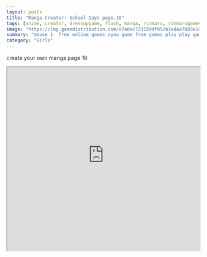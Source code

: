 ```yaml
---
layout: posts
title: "Manga Creator: School Days page.16"
tags: [anime, creator, dressupgame, flash, manga, rinmaru, rinmarugames, free, online, games, oyna, game, free, games, play, play, games]
image: "https://img.gamedistribution.com/e7a0ac723159df05cb1edaa7683e1a53.jpg"
summary: "mouse 1  free online games oyna game free games play play games"
category: "Girls"
---
```


create your own manga page 16

<iframe width="100%" height="480px;" src="https://flash.gamedistribution.com?game=e7a0ac723159df05cb1edaa7683e1a53"></iframe>